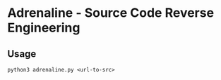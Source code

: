 # Adrenaline - Source Code Reverse Engineering

## Usage
```
python3 adrenaline.py <url-to-src>
```
